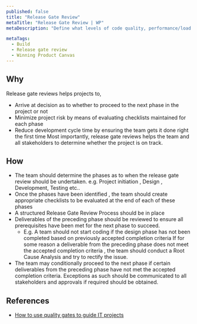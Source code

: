 ```yaml
---
published: false
title: "Release Gate Review"
metaTitle: "Release Gate Review | WP"
metaDescription: "Define what levels of code quality, performance/load testing matrices that qualifies as passed for a production release. Implement automation or manual verification in place."

metaTags:
  - Build
  - Release gate review
  - Winning Product Canvas
---
```


## Why
Release gate reviews helps projects to,

- Arrive at decision as to whether to proceed to the next phase in the project or not
- Minimize project risk by means of evaluating checklists maintained for each phase
- Reduce development cycle time by ensuring the team gets it done right the first time
  Most importantly, release gate reviews helps the team and all stakeholders to determine whether the project is on track.

## How

- The team should determine the phases as to when the release gate review should be undertaken. e.g. Project initiation , Design , Development, Testing etc..
- Once the phases have been identified , the team should create appropriate checklists to be evaluated at the end of each of these phases
- A structured Release Gate Review Process should be in place
- Deliverables of the preceding phase should be reviewed to ensure all prerequisites have been met for the next phase to succeed.
  - E.g. A team should not start coding if the design phase has not been completed based on previously accepted completion criteria
    If for some reason a deliverable from the preceding phase does not meet the accepted completion criteria , the team should conduct a Root Cause Analysis and try to rectify the issue.
- The team may conditionally proceed to the next phase if certain deliverables from the preceding phase have not met the accepted completion criteria. Exceptions as such should be communicated to all stakeholders and approvals if required should be obtained. 

## References
- [How to use quality gates to guide IT projects](https://www.techrepublic.com/article/how-to-use-quality-gates-to-guide-it-projects/)
